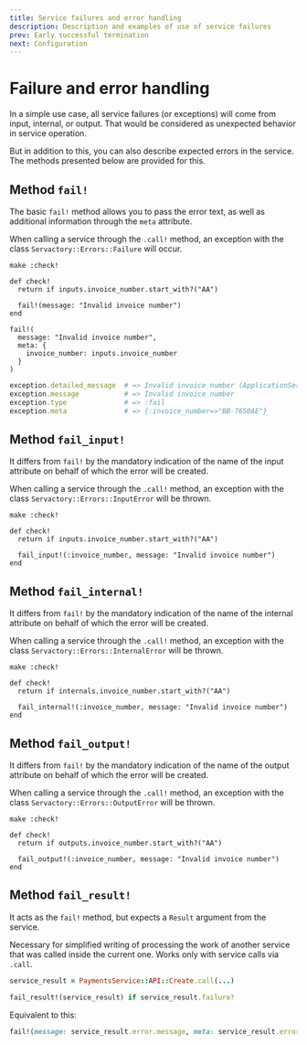 ```yaml
---
title: Service failures and error handling
description: Description and examples of use of service failures
prev: Early successful termination
next: Configuration
---
```


# Failure and error handling

In a simple use case, all service failures (or exceptions) will come from input, internal, or output.
That would be considered as unexpected behavior in service operation.

But in addition to this, you can also describe expected errors in the service.
The methods presented below are provided for this.

## Method `fail!`

The basic `fail!` method allows you to pass the error text, as well as additional information through the `meta` attribute.

When calling a service through the `.call!` method, an exception with the class `Servactory::Errors::Failure` will occur.

```ruby{6}
make :check!

def check!
  return if inputs.invoice_number.start_with?("AA")

  fail!(message: "Invalid invoice number")
end
```

```ruby{3-5}
fail!(
  message: "Invalid invoice number",
  meta: {
    invoice_number: inputs.invoice_number
  }
)
```

```ruby
exception.detailed_message  # => Invalid invoice number (ApplicationService::Errors::Failure)
exception.message           # => Invalid invoice number
exception.type              # => :fail
exception.meta              # => {:invoice_number=>"BB-7650AE"}
```

## Method `fail_input!`

It differs from `fail!` by the mandatory indication of the name of the input attribute on behalf of which the error will be created.

When calling a service through the `.call!` method, an exception with the class `Servactory::Errors::InputError` will be thrown.

```ruby{6}
make :check!

def check!
  return if inputs.invoice_number.start_with?("AA")

  fail_input!(:invoice_number, message: "Invalid invoice number")
end
```

## Method `fail_internal!`

It differs from `fail!` by the mandatory indication of the name of the internal attribute on behalf of which the error will be created.

When calling a service through the `.call!` method, an exception with the class `Servactory::Errors::InternalError` will be thrown.

```ruby{6}
make :check!

def check!
  return if internals.invoice_number.start_with?("AA")

  fail_internal!(:invoice_number, message: "Invalid invoice number")
end
```

## Method `fail_output!`

It differs from `fail!` by the mandatory indication of the name of the output attribute on behalf of which the error will be created.

When calling a service through the `.call!` method, an exception with the class `Servactory::Errors::OutputError` will be thrown.

```ruby{6}
make :check!

def check!
  return if outputs.invoice_number.start_with?("AA")

  fail_output!(:invoice_number, message: "Invalid invoice number")
end
```

## Method `fail_result!`

It acts as the `fail!` method, but expects a `Result` argument from the service.

Necessary for simplified writing of processing the work of another service that was called inside the current one.
Works only with service calls via `.call`.

```ruby
service_result = PaymentsService::API::Create.call(...)

fail_result!(service_result) if service_result.failure?
```

Equivalent to this:

```ruby
fail!(message: service_result.error.message, meta: service_result.error.meta) if service_result.failure?
```
